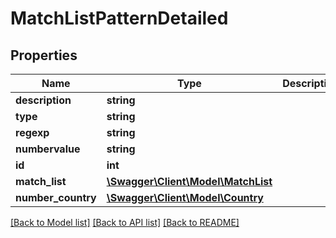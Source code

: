 # MatchListPatternDetailed

## Properties
Name | Type | Description | Notes
------------ | ------------- | ------------- | -------------
**description** | **string** |  | [optional] 
**type** | **string** |  | 
**regexp** | **string** |  | [optional] 
**numbervalue** | **string** |  | [optional] 
**id** | **int** |  | [optional] 
**match_list** | [**\Swagger\Client\Model\MatchList**](MatchList.md) |  | 
**number_country** | [**\Swagger\Client\Model\Country**](Country.md) |  | [optional] 

[[Back to Model list]](../README.md#documentation-for-models) [[Back to API list]](../README.md#documentation-for-api-endpoints) [[Back to README]](../README.md)


